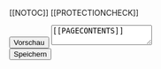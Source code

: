 [[NOTOC]]
[[PROTECTIONCHECK]]

<div class="code-editor">
    <button class="preview-button">Vorschau</button>
    <textarea class="code">[[PAGECONTENTS]]</textarea>
    <div class="code-preview"></div>
</div>
<button class="save-button">Speichern</button>

<div></div>
